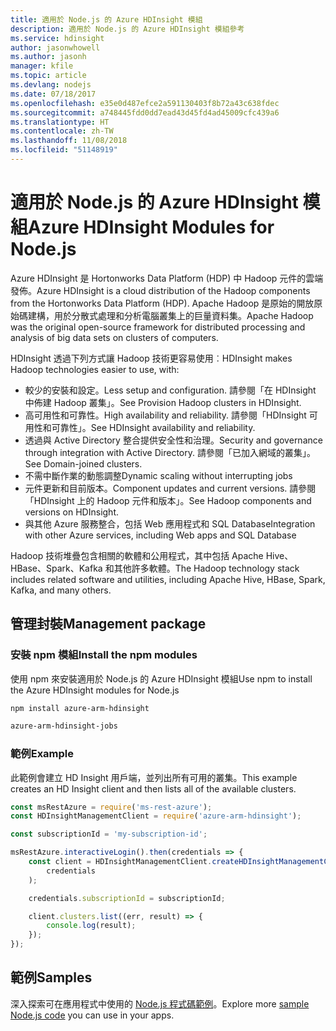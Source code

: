 ```yaml
---
title: 適用於 Node.js 的 Azure HDInsight 模組
description: 適用於 Node.js 的 Azure HDInsight 模組參考
ms.service: hdinsight
author: jasonwhowell
ms.author: jasonh
manager: kfile
ms.topic: article
ms.devlang: nodejs
ms.date: 07/18/2017
ms.openlocfilehash: e35e0d487efce2a591130403f8b72a43c638fdec
ms.sourcegitcommit: a748445fdd0dd7ead43d45fd4ad45009cfc439a6
ms.translationtype: HT
ms.contentlocale: zh-TW
ms.lasthandoff: 11/08/2018
ms.locfileid: "51148919"
---
```

# <a name="azure-hdinsight-modules-for-nodejs"></a><span data-ttu-id="f54d4-103">適用於 Node.js 的 Azure HDInsight 模組</span><span class="sxs-lookup"><span data-stu-id="f54d4-103">Azure HDInsight Modules for Node.js</span></span>

<span data-ttu-id="f54d4-104">Azure HDInsight 是 Hortonworks Data Platform (HDP) 中 Hadoop 元件的雲端發佈。</span><span class="sxs-lookup"><span data-stu-id="f54d4-104">Azure HDInsight is a cloud distribution of the Hadoop components from the Hortonworks Data Platform (HDP).</span></span> <span data-ttu-id="f54d4-105">Apache Hadoop 是原始的開放原始碼建構，用於分散式處理和分析電腦叢集上的巨量資料集。</span><span class="sxs-lookup"><span data-stu-id="f54d4-105">Apache Hadoop was the original open-source framework for distributed processing and analysis of big data sets on clusters of computers.</span></span>

<span data-ttu-id="f54d4-106">HDInsight 透過下列方式讓 Hadoop 技術更容易使用︰</span><span class="sxs-lookup"><span data-stu-id="f54d4-106">HDInsight makes Hadoop technologies easier to use, with:</span></span>
- <span data-ttu-id="f54d4-107">較少的安裝和設定。</span><span class="sxs-lookup"><span data-stu-id="f54d4-107">Less setup and configuration.</span></span> <span data-ttu-id="f54d4-108">請參閱「在 HDInsight 中佈建 Hadoop 叢集」。</span><span class="sxs-lookup"><span data-stu-id="f54d4-108">See Provision Hadoop clusters in HDInsight.</span></span>
- <span data-ttu-id="f54d4-109">高可用性和可靠性。</span><span class="sxs-lookup"><span data-stu-id="f54d4-109">High availability and reliability.</span></span> <span data-ttu-id="f54d4-110">請參閱「HDInsight 可用性和可靠性」。</span><span class="sxs-lookup"><span data-stu-id="f54d4-110">See HDInsight availability and reliability.</span></span>
- <span data-ttu-id="f54d4-111">透過與 Active Directory 整合提供安全性和治理。</span><span class="sxs-lookup"><span data-stu-id="f54d4-111">Security and governance through integration with Active Directory.</span></span> <span data-ttu-id="f54d4-112">請參閱「已加入網域的叢集」。</span><span class="sxs-lookup"><span data-stu-id="f54d4-112">See Domain-joined clusters.</span></span>
- <span data-ttu-id="f54d4-113">不需中斷作業的動態調整</span><span class="sxs-lookup"><span data-stu-id="f54d4-113">Dynamic scaling without interrupting jobs</span></span>
- <span data-ttu-id="f54d4-114">元件更新和目前版本。</span><span class="sxs-lookup"><span data-stu-id="f54d4-114">Component updates and current versions.</span></span> <span data-ttu-id="f54d4-115">請參閱「HDInsight 上的 Hadoop 元件和版本」。</span><span class="sxs-lookup"><span data-stu-id="f54d4-115">See Hadoop components and versions on HDInsight.</span></span>
- <span data-ttu-id="f54d4-116">與其他 Azure 服務整合，包括 Web 應用程式和 SQL Database</span><span class="sxs-lookup"><span data-stu-id="f54d4-116">Integration with other Azure services, including Web apps and SQL Database</span></span>

<span data-ttu-id="f54d4-117">Hadoop 技術堆疊包含相關的軟體和公用程式，其中包括 Apache Hive、HBase、Spark、Kafka 和其他許多軟體。</span><span class="sxs-lookup"><span data-stu-id="f54d4-117">The Hadoop technology stack includes related software and utilities, including Apache Hive, HBase, Spark, Kafka, and many others.</span></span> 

## <a name="management-package"></a><span data-ttu-id="f54d4-118">管理封裝</span><span class="sxs-lookup"><span data-stu-id="f54d4-118">Management package</span></span>

### <a name="install-the-npm-modules"></a><span data-ttu-id="f54d4-119">安裝 npm 模組</span><span class="sxs-lookup"><span data-stu-id="f54d4-119">Install the npm modules</span></span>

<span data-ttu-id="f54d4-120">使用 npm 來安裝適用於 Node.js 的 Azure HDInsight 模組</span><span class="sxs-lookup"><span data-stu-id="f54d4-120">Use npm to install the Azure HDInsight modules for Node.js</span></span>

```bash
npm install azure-arm-hdinsight
```

```bash
azure-arm-hdinsight-jobs
```

### <a name="example"></a><span data-ttu-id="f54d4-121">範例</span><span class="sxs-lookup"><span data-stu-id="f54d4-121">Example</span></span> 

<span data-ttu-id="f54d4-122">此範例會建立 HD Insight 用戶端，並列出所有可用的叢集。</span><span class="sxs-lookup"><span data-stu-id="f54d4-122">This example creates an HD Insight client and then lists all of the available clusters.</span></span> 

```javascript
const msRestAzure = require('ms-rest-azure');
const HDInsightManagementClient = require('azure-arm-hdinsight');

const subscriptionId = 'my-subscription-id';

msRestAzure.interactiveLogin().then(credentials => {
    const client = HDInsightManagementClient.createHDInsightManagementClient(
        credentials
    );

    credentials.subscriptionId = subscriptionId;

    client.clusters.list((err, result) => {
        console.log(result);
    });
});
```

## <a name="samples"></a><span data-ttu-id="f54d4-123">範例</span><span class="sxs-lookup"><span data-stu-id="f54d4-123">Samples</span></span>

<span data-ttu-id="f54d4-124">深入探索可在應用程式中使用的 [Node.js 程式碼範例](https://azure.microsoft.com/resources/samples/?platform=nodejs)。</span><span class="sxs-lookup"><span data-stu-id="f54d4-124">Explore more [sample Node.js code](https://azure.microsoft.com/resources/samples/?platform=nodejs) you can use in your apps.</span></span>
